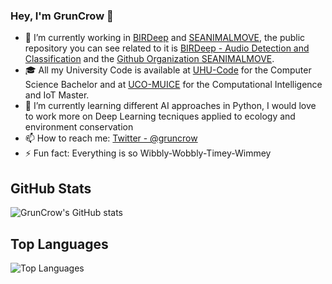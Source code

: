 ### Hey, I'm GrunCrow 👋

- 🔭 I’m currently working in [BIRDeep](https://github.com/BIRDeepORG) and [SEANIMALMOVE](https://github.com/SEANIMALMOVE), the public repository you can see related to it is [BIRDeep - Audio Detection and Classification](https://github.com/GrunCrow/BIRDeep_NeuralNetworks) and the [Github Organization SEANIMALMOVE](https://github.com/SEANIMALMOVE).
- 🎓 All my University Code is available at [UHU-Code](https://github.com/GrunCrow/UHU_Code) for the Computer Science Bachelor and at [UCO-MUICE](https://github.com/GrunCrow/MUICE) for the Computational Intelligence and IoT Master.
- 🌱 I’m currently learning different AI approaches in Python, I would love to work more on Deep Learning tecniques applied to ecology and environment conservation
- 📫 How to reach me: [Twitter - @gruncrow](https://twitter.com/GrunCrow)
- ⚡ Fun fact: Everything is so Wibbly-Wobbly-Timey-Wimmey

## GitHub Stats

![GrunCrow's GitHub stats](https://github-readme-stats.vercel.app/api?username=GrunCrow&show_icons=true&theme=radical)

## Top Languages

![Top Languages](https://github-readme-stats.vercel.app/api/top-langs/?username=GrunCrow&layout=compact&theme=radical)

<!--
**GrunCrow/GrunCrow** is a ✨ _special_ ✨ repository because its `README.md` (this file) appears on your GitHub profile.

Here are some ideas to get you started:

- 🔭 I’m currently working on ...
- 🌱 I’m currently learning ...
- 👯 I’m looking to collaborate on ...
- 🤔 I’m looking for help with ...
- 💬 Ask me about ...
- 📫 How to reach me: ...
- 😄 Pronouns: ...
- ⚡ Fun fact: ...


- 👯 I’m looking to collaborate on any interesting AI Project
-->
